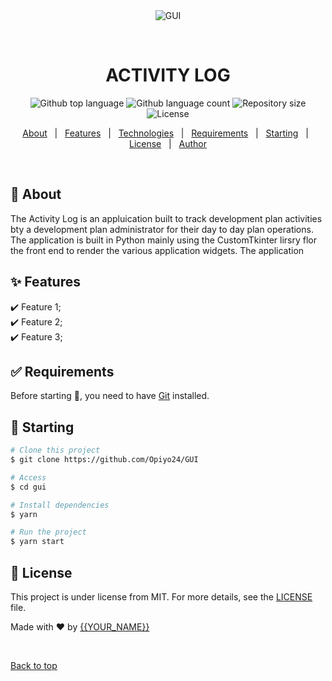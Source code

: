 <div align="center" id="top"> 
  <img src="#checkered_flag-starting" alt="GUI" />

  &#xa0;

  <!-- <a href="https://gui.netlify.app">Demo</a> -->
</div>

<h1 align="center">ACTIVITY LOG</h1>

<p align="center">
  <img alt="Github top language" src="https://img.shields.io/github/languages/top/Opiyo24/gui?color=56BEB8">

  <img alt="Github language count" src="https://img.shields.io/github/languages/count/Opiyo24/gui?color=56BEB8">

  <img alt="Repository size" src="https://img.shields.io/github/repo-size/Opiyo24/gui?color=56BEB8">

  <img alt="License" src="https://img.shields.io/github/license/Opiyo24/gui?color=56BEB8">

  <!-- <img alt="Github issues" src="https://img.shields.io/github/issues/Opiyo24/gui?color=56BEB8" /> -->

  <!-- <img alt="Github forks" src="https://img.shields.io/github/forks/Opiyo24/gui?color=56BEB8" /> -->

  <!-- <img alt="Github stars" src="https://img.shields.io/github/stars/Opiyo24/gui?color=56BEB8" /> -->
</p>

<!-- Status -->

<!-- <h4 align="center"> 
	🚧  GUI 🚀 Under construction...  🚧
</h4> 

<hr> -->

<p align="center">
  <a href="#dart-about">About</a> &#xa0; | &#xa0; 
  <a href="#sparkles-features">Features</a> &#xa0; | &#xa0;
  <a href="#rocket-technologies">Technologies</a> &#xa0; | &#xa0;
  <a href="#white_check_mark-requirements">Requirements</a> &#xa0; | &#xa0;
  <a href="#checkered_flag-starting">Starting</a> &#xa0; | &#xa0;
  <a href="#memo-license">License</a> &#xa0; | &#xa0;
  <a href="https://github.com/{{YOUR_GITHUB_USERNAME}}" target="_blank">Author</a>
</p>

<br>

## :dart: About ##

The Activity Log is an appluication built to track development plan activities bty a development plan administrator for their day to day plan operations.
The application is built in Python mainly using the CustomTkinter lirsry flor the front end to render the various application widgets.
The application 

## :sparkles: Features ##

:heavy_check_mark: Feature 1;\
:heavy_check_mark: Feature 2;\
:heavy_check_mark: Feature 3;



## :white_check_mark: Requirements ##

Before starting :checkered_flag:, you need to have [Git](https://git-scm.com) installed.

## :checkered_flag: Starting ##

```bash
# Clone this project
$ git clone https://github.com/Opiyo24/GUI

# Access
$ cd gui

# Install dependencies
$ yarn

# Run the project
$ yarn start

```

## :memo: License ##

This project is under license from MIT. For more details, see the [LICENSE](LICENSE.md) file.


Made with :heart: by <a href="https://github.com/Opiyo24" target="_blank">{{YOUR_NAME}}</a>

&#xa0;

<a href="#top">Back to top</a>
